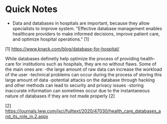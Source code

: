 # Quick Notes

- Data and databases in hospitals are important, because they allow specialists to improve system. "Effective database
  management enables healthcare providers to make informed decisions, improve patient care, and optimize
  hospital operations." [1]

[1] <https://www.knack.com/blog/database-for-hospital/>

While databases definetly help optimize the process of providing health-care for institutions such as hospitals, they are no without flaws. Some of the main ones are: 
-the large amount of raw data can increase the workload of the user
-technical problems can occur during the process of storing this large amount of data
-potential attacks on the database through hacking and other methods can lead to security and privacy issues
-storing inaccurate information can sometimes occur due to the instantaneous nature of databases if they are not made properly [2]


[2] <https://journals.lww.com/jsci/fulltext/2020/47030/health_care_databases_and_its_role_in.2.aspx>
